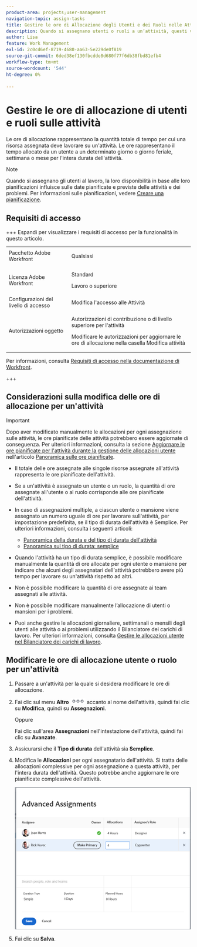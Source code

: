 ```yaml
---
product-area: projects;user-management
navigation-topic: assign-tasks
title: Gestire le ore di Allocazione degli Utenti e dei Ruoli nelle Attività
description: Quando si assegnano utenti o ruoli a un’attività, questi vengono assegnati in modo da lavorare un determinato numero di ore per completare l’attività. È possibile modificare manualmente la quantità di ore assegnate a ciascun utente o mansione quando viene assegnato a un'attività, quando il tipo di durata dell'attività è Semplice.
author: Lisa
feature: Work Management
exl-id: 2c0cd6ef-8719-4680-aa63-5e229de0f819
source-git-commit: 6ded38ef130fbcdde8d680f77f6db38fbd81efb4
workflow-type: tm+mt
source-wordcount: '544'
ht-degree: 0%

---
```


# Gestire le ore di allocazione di utenti e ruoli sulle attività

<!--
<div class="preview"> 

The highlighted information on this page refers to functionality not yet generally available. It is available only in the Preview environment for all customers. The same features will also be available in the Production environment for all customers starting with  a week from the Preview release.      

For more information, see [Interface modernization](/help/quicksilver/product-announcements/product-releases/interface-modernization/interface-modernization.md).  

</div> 
-->

Le ore di allocazione rappresentano la quantità totale di tempo per cui una risorsa assegnata deve lavorare su un&#39;attività. Le ore rappresentano il tempo allocato da un utente a un determinato giorno o giorno feriale, settimana o mese per l&#39;intera durata dell&#39;attività.

>[!NOTE]
>
>Quando si assegnano gli utenti al lavoro, la loro disponibilità in base alle loro pianificazioni influisce sulle date pianificate e previste delle attività e dei problemi. Per informazioni sulle pianificazioni, vedere [Creare una pianificazione](../../../administration-and-setup/set-up-workfront/configure-timesheets-schedules/create-schedules.md).

## Requisiti di accesso

+++ Espandi per visualizzare i requisiti di accesso per la funzionalità in questo articolo.

<table style="table-layout:auto"> 
 <col> 
 <col> 
 <tbody> 
  <tr> 
   <td>Pacchetto Adobe Workfront</td> 
   <td> <p>Qualsiasi</p> </td> 
  </tr> 
  <tr> 
   <td>Licenza Adobe Workfront</td> 
   <td> <p>Standard</p>
   <p>Lavoro o superiore</p>
   </td> 
  </tr> 
  <tr> 
   <td>Configurazioni del livello di accesso</td> 
   <td>Modifica l'accesso alle Attività</td> 
  </tr> 
  <tr> 
   <td>Autorizzazioni oggetto</td>
   <td><p>Autorizzazioni di contribuzione o di livello superiore per l'attività</p>
   <p>Modificare le autorizzazioni per aggiornare le ore di allocazione nella casella Modifica attività</p></td>
  </tr>
 </tbody>
</table>

Per informazioni, consulta [Requisiti di accesso nella documentazione di Workfront](/help/quicksilver/administration-and-setup/add-users/access-levels-and-object-permissions/access-level-requirements-in-documentation.md).

+++

<!--
Change this sentence in the table:
<p>Edit permissions to update allocation hours in the Edit Task box</p>
To this:
<p>Edit permissions to update allocation hours in the Edit Task box in the Production environment. <span class="preview">You can no longer manage allocation hours in the Edit task box in the Preview environment.</span></p>
-->

## Considerazioni sulla modifica delle ore di allocazione per un&#39;attività

>[!IMPORTANT]
>
>Dopo aver modificato manualmente le allocazioni per ogni assegnazione sulle attività, le ore pianificate delle attività potrebbero essere aggiornate di conseguenza. Per ulteriori informazioni, consulta la sezione [Aggiornare le ore pianificate per l&#39;attività durante la gestione delle allocazioni utente](../../../manage-work/tasks/task-information/planned-hours.md#update) nell&#39;articolo [Panoramica sulle ore pianificate](../../../manage-work/tasks/task-information/planned-hours.md).

* Il totale delle ore assegnate alle singole risorse assegnate all&#39;attività rappresenta le ore pianificate dell&#39;attività.
* Se a un&#39;attività è assegnato un utente o un ruolo, la quantità di ore assegnate all&#39;utente o al ruolo corrisponde alle ore pianificate dell&#39;attività.
* In caso di assegnazioni multiple, a ciascun utente o mansione viene assegnato un numero uguale di ore per lavorare sull&#39;attività, per impostazione predefinita, se il tipo di durata dell&#39;attività è Semplice. Per ulteriori informazioni, consulta i seguenti articoli:

   * [Panoramica della durata e del tipo di durata dell&#39;attività](../../../manage-work/tasks/taskdurtn/task-duration-and-duration-type.md)
   * [Panoramica sul tipo di durata: semplice](../../../manage-work/tasks/taskdurtn/simple-duration-type.md)

* Quando l&#39;attività ha un tipo di durata semplice, è possibile modificare manualmente la quantità di ore allocate per ogni utente o mansione per indicare che alcuni degli assegnatari dell&#39;attività potrebbero avere più tempo per lavorare su un&#39;attività rispetto ad altri.
* Non è possibile modificare la quantità di ore assegnate ai team assegnati alle attività.
* Non è possibile modificare manualmente l’allocazione di utenti o mansioni per i problemi.
* Puoi anche gestire le allocazioni giornaliere, settimanali o mensili degli utenti alle attività o ai problemi utilizzando il Bilanciatore dei carichi di lavoro. Per ulteriori informazioni, consulta [Gestire le allocazioni utente nel Bilanciatore dei carichi di lavoro](../../../resource-mgmt/workload-balancer/manage-user-allocations-workload-balancer.md).

## Modificare le ore di allocazione utente o ruolo per un&#39;attività

1. Passare a un&#39;attività per la quale si desidera modificare le ore di allocazione.
1. Fai clic sul menu **Altro** ![](assets/qs-more-icon-on-an-object.png) accanto al nome dell&#39;attività, quindi fai clic su **Modifica**, quindi su **Assegnazioni**.

   Oppure

   Fai clic sull&#39;area **Assegnazioni** nell&#39;intestazione dell&#39;attività, quindi fai clic su **Avanzate**.

1. Assicurarsi che il **Tipo di durata** dell&#39;attività sia **Semplice**.
1. Modifica le **Allocazioni** per ogni assegnatario dell&#39;attività. Si tratta delle allocazioni complessive per ogni assegnazione a questa attività, per l&#39;intera durata dell&#39;attività. Questo potrebbe anche aggiornare le ore pianificate complessive dell&#39;attività.

   ![Modifica allocazioni](assets/advanced-assignments-duration-type-allocations.png)

1. Fai clic su **Salva**.
